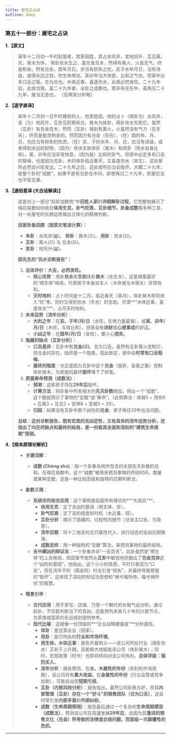 ```yaml
---
title: 屋宅之占诀
outline: deep
---
```

  
### **第五十一部分：屋宅之占诀**

**1.【原文】**
> 寅年十二月初一午时起屋者，其家田姓，其占水风井，变地风升，互见离、兑，巽木为体， 用卦坎水生之，虽兑金克木，然得有离火，火虽无气，终是制金。然有兑金，酉年月日，亦当有损失之忧。亥子水年月日，当有进益，或得水边之财，坎生体用也。寅卯年当大快意，比和之气也。但家中必多口舌之聒，亦为兑也。木体近春，喜逢坎水，此居必然发旺。二十九年后，此居当毁。盖二十九年者，全卦之成数也。若非有兑在中，虽再见二十九年，屋当无恙也。
> （后两家分析略）

**2.【逐字直译】**
> 寅年十二月初一日午时建房的人，他家姓田。他的占卜（得卦为）水风井，变（为）地风升，互卦见到离和兑。巽木为体卦，用卦坎水生助它。虽然（互卦）有兑金克木，然而（互卦）得到有离火，火虽然没有气力（在冬天），终究是能克制金的。然而因为有兑金（存在），（在）酉的年、月、日，也应当有损失的忧虑。（在）亥、子的水年、月、日，应当有进益，或者得到水边的财物，（因为）坎水生助体卦（巽木）和用卦（坎水自身比和）。寅、卯年应当非常快意，（因为是）比和的卦气。但家中必定多有口舌的聒噪，也是因为兑卦。木的体卦临近春天，又喜逢坎水（来生），这处居所必然会兴旺发达。二十九年之后，这处居所应当会毁坏。大概二十九年，是整个卦的“成数”。如果不是有兑卦在中间，即使再过二十九年，房屋应当也平安无事。

**3.【通俗意译 (大白话解读)】**
> 这是对上一部分“起卦加数例”中**田姓人家**的**详细解卦过程**。它完整地展示了梅花易数如何结合**体用生克、卦气旺衰、互卦细节、卦象成数**等多种工具，对一处屋宅的长期运势做出立体化的精微判断。
> 
> **田家卦象回顾（按原文笔误计算）：**
> *   **本卦**：水风井(䷯)。 **体卦**：巽木(☴)。 **用卦**：坎水(☵)。
> *   **互卦**：离火(☲) 与 兑金(☱)。
> *   **变卦**：地风升(䷭)。
> 
> **邵先生的“风水诊断报告”：**
> 
> 1.  **总体评价：大吉，必然发旺。**
>     *   **核心优势**：用卦**坎水**来**生助**体卦**巽木**（水生木），这是根基最好的“用生体”格局，代表房子本身对主人（木命或与木相关）非常有利。
>     *   **天时地利**：占卜时间是十二月，临近春天（寅月），体卦巽木即将进入“旺”季。同时又得到坎水（冬水）的生助。可谓**“木体近春，喜逢坎水”**，占尽天时地利。
> 2.  **未来运势（流年分析）**：
>     *   **大利之年**：在**亥、子年/月/日**（水旺，生体力量最强），或**寅、卯年/月/日**（木旺，与体比和），田家会有**进财**或**心想事成**的好运。
>     *   **小凶之年**：在**酉年/月/日**（金旺），要小心**损失**。
> 3.  **隐藏的缺点（互卦分析）**：
>     *   **口舌是非**：互卦中有**兑金(☱)**。兑为口舌。虽然有互卦离火克制它，但兑金的存在，始终是一个隐患。因此断定，家中会**时常有口舌聒噪**。
>     *   **最终的隐患**：也正是因为互卦中这个**兑金**（毁折、金属之象）克制体卦巽木，为房屋的最终**毁坏**埋下了伏笔。
> 4.  **房屋寿命预测（成数法）**：
>     *   **预测**：这栋房子将在**29年后**毁坏。
>     *   **计算方法**：将卦象中所有相关的**先天卦数**相加，得出一个“成数”，这个数就预示了事物的“定数”或“寿命”。（此例算法：体巽5 + 用坎6 + 互离3 + 互兑2 + 变坤8 + 变巽5 = 29）。
>     *   **归因**：如果没有互卦中那个凶险的**兑金**，房子再住29年也没问题。
> 
> **总结：这份诊断报告，既有宏观的吉凶定性，又有具体的流年运势分析，还指出了内在的缺点和最终的结局，是一份极其全面和深刻的“建筑生命周期”预测。**

**4.【根本原理论解析】**
> *   **关键词解**：
>     *   **成数 (Chéng shù)**：指一个卦象系统所包含的全部先天卦数的总和。在梅花易数中，这个“成数”被用来预测事物的终结时间、数量或某种定数。这是一种比较高级和独特的应期判断法。
> 
> *   **象数义理**：
>     *   **系统论的综合应用**：这个案例是前面所有理论的**“大阅兵”**。
>         *   **体用生克**：定了吉凶的基调（用生体，吉）。
>         *   **卦气旺衰**：定了吉的程度和时机（木近春，旺）。
>         *   **互卦分析**：揭示了隐藏的、过程性的细节（兑金主口舌、为隐患）。
>         *   **流年应期**：将十二地支的五行属性代入，进行动态的吉凶应期推演。
>         *   **成数定终**：用一种独特的“总数”算法，来预测事物的最终结局。
>     *   **吉中藏凶的辩证法**：一个卦象并非“一吉百吉”。此卦虽然是“用生体”的上吉格局，但邵康节依然从**互卦**中敏锐地挖掘出了**兑金克体**这个“凶险的基因”。他指出，这个小小的隐患，平时只表现为“口舌”，但在流年不利（酉金旺）时会引发“损失”，并最终导致房屋的“毁坏”。这体现了深刻的辩证法思想和“祸兮福所倚，福兮祸所伏”的智慧。
> 
> *   **情景引申**：
>     *   **古代应用**：用于家宅、店铺、乃至一个朝代的长期气运分析。通过起卦，不仅能判断当下的吉凶，还能预判未来几十年的兴衰节点，为家族或国家的长远规划提供参考。
>     *   **现代比喻**：这就像一份顶级的**“企业战略健康度”**分析报告。
>         *   **体卦**：是这家企业（田家）。
>         *   **用卦**：是它所处的**行业和市场环境**。
>         *   **用生体，木体近春**：报告开篇明义——该公司所处行业（用卦坎水）正处于上升期，且能极大地赋能该公司（体卦巽木）；同时，宏观政策（时令）也即将转向对该公司有利。**总体评级：强烈买入**。
>         *   **流年分析**：报告预测，在**水、木属性的年份**（有利的市场周期），该公司将有**重大收益**。在**金属性的年份**（行业监管或竞争加剧），可能会出现**短期亏损**。
>         *   **互卦（内部风险分析）**：报告指出，虽然公司前景大好，但其**内部管理（互卦）**存在一个**“好斗”的销售团队（兑为口舌）**，这会时常引发**内部矛盾**和**外部纠纷**。
>         *   **成数（生命周期预测）**：报告最后通过一个复杂的**生命周期模型（成数法）**，预测该公司在高速发展**29年后**，会因为其**激进的销售文化（兑金）**所导致的法律或合规问题，而面临一次**颠覆性的危机**。
---
